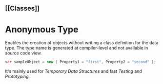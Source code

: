 [[Classes]]
---
# Anonymous Type

Enables the creation of objects without writing a class definition for the data type. The type name is generated at compiler-level and not available in source code view.

```csharp
var sampleObject = new { Property1 = "first", Property2 = "second" };
```

It's mainly used for *Temporary Data Structures* and fast *Testing* and *Prototyping*.
